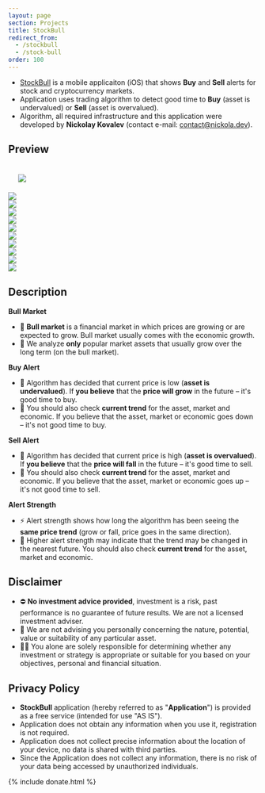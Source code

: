 ```yaml
---
layout: page
section: Projects
title: StockBull
redirect_from:
  - /stockbull
  - /stock-bull
order: 100
---
```


- <a href="https://apps.apple.com/app/stockbull-buy-sell-alerts/id6504307731" target="_blank">StockBull</a> is a mobile applicaiton (iOS) that shows **Buy** and **Sell** alerts for stock and cryptocurrency markets.
- Application uses trading algorithm to detect good time to **Buy** (asset is undervalued) or **Sell** (asset is overvalued).
- Algorithm, all required infrastructure and this application were developed by **Nickolay Kovalev** (contact e-mail: <a href="mailto:contact@nickola.dev">contact@nickola.dev</a>).

## Preview

<div class="preview-list">
  <div class="preview" style="padding: 20px"><img src="/static/projects/stockbull-logo.png"/></div>
  <div class="preview"><img src="/static/projects/stockbull-1.png"/></div>
  <div class="preview"><img src="/static/projects/stockbull-2.png"/></div>
  <div class="preview"><img src="/static/projects/stockbull-3.png"/></div>
  <div class="preview"><img src="/static/projects/stockbull-4.png"/></div>
  <div class="preview"><img src="/static/projects/stockbull-5.png"/></div>
  <div class="preview"><img src="/static/projects/stockbull-6.png"/></div>
  <div class="preview"><img src="/static/projects/stockbull-7.png"/></div>
  <div class="preview"><img src="/static/projects/stockbull-8.png"/></div>
  <div class="preview"><img src="/static/projects/stockbull-9.png"/></div>
  <div class="preview"><img src="/static/projects/stockbull-10.png"/></div>
</div>

## Description

**Bull Market**

- 🐂 **Bull market** is a financial market in which prices are growing or are expected to grow. Bull market usually comes with the economic growth.
- 💬 We analyze **only** popular market assets that usually grow over the long term (on the bull market).

**Buy Alert**

- 🤖 Algorithm has decided that current price is low (**asset is undervalued**). If **you believe** that the **price will grow** in the future – it's good time to buy.
- 💬 You should also check **current trend** for the asset, market and economic. If you believe that the asset, market or economic goes down – it's not good time to buy.

**Sell Alert**

- 🤖 Algorithm has decided that current price is high (**asset is overvalued**). If **you believe** that the **price will fall** in the future – it's good time to sell.
- 💬 You should also check **current trend** for the asset, market and economic. If you believe that the asset, market or economic goes up – it's not good time to sell.

**Alert Strength**

- ⚡ Alert strength shows how long the algorithm has been seeing the **same price trend** (grow or fall, price goes in the same direction).
- 💬 Higher alert strength may indicate that the trend may be changed in the nearest future. You should also check **current trend** for the asset, market and economic.

## Disclaimer

- ⛔ **No investment advice provided**, investment is a risk, past performance is no guarantee of future results. We are not a licensed investment adviser.
- 🚫 We are not advising you personally concerning the nature, potential, value or suitability of any particular asset.
- 🧑‍🎓 You alone are solely responsible for determining whether any investment or strategy is appropriate or suitable for you based on your objectives, personal and financial situation.

## Privacy Policy

- **StockBull** application (hereby referred to as "**Application**") is provided as a free service (intended for use "AS IS").
- Application does not obtain any information when you use it, registration is not required.
- Application does not collect precise information about the location of your device, no data is shared with third parties.
- Since the Application does not collect any information, there is no risk of your data being accessed by unauthorized individuals.

<!-- Donate -->
{% include donate.html %}
